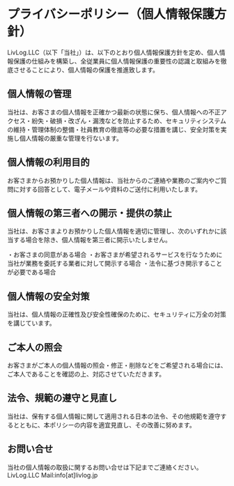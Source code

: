 
# プライバシーポリシー（個人情報保護方針）

LivLog.LLC（以下「当社」）は、以下のとおり個人情報保護方針を定め、個人情報保護の仕組みを構築し、全従業員に個人情報保護の重要性の認識と取組みを徹底させることにより、個人情報の保護を推進致します。

## 個人情報の管理
当社は、お客さまの個人情報を正確かつ最新の状態に保ち、個人情報への不正アクセス・紛失・破損・改ざん・漏洩などを防止するため、セキュリティシステムの維持・管理体制の整備・社員教育の徹底等の必要な措置を講じ、安全対策を実施し個人情報の厳重な管理を行ないます。

## 個人情報の利用目的
お客さまからお預かりした個人情報は、当社からのご連絡や業務のご案内やご質問に対する回答として、電子メールや資料のご送付に利用いたします。

## 個人情報の第三者への開示・提供の禁止
当社は、お客さまよりお預かりした個人情報を適切に管理し、次のいずれかに該当する場合を除き、個人情報を第三者に開示いたしません。

・お客さまの同意がある場合
・お客さまが希望されるサービスを行なうために当社が業務を委託する業者に対して開示する場合
・法令に基づき開示することが必要である場合

## 個人情報の安全対策
当社は、個人情報の正確性及び安全性確保のために、セキュリティに万全の対策を講じています。

## ご本人の照会
お客さまがご本人の個人情報の照会・修正・削除などをご希望される場合には、ご本人であることを確認の上、対応させていただきます。

## 法令、規範の遵守と見直し
当社は、保有する個人情報に関して適用される日本の法令、その他規範を遵守するとともに、本ポリシーの内容を適宜見直し、その改善に努めます。

## お問い合せ
当社の個人情報の取扱に関するお問い合せは下記までご連絡ください。
LivLog.LLC
Mail:info[at]livlog.jp
